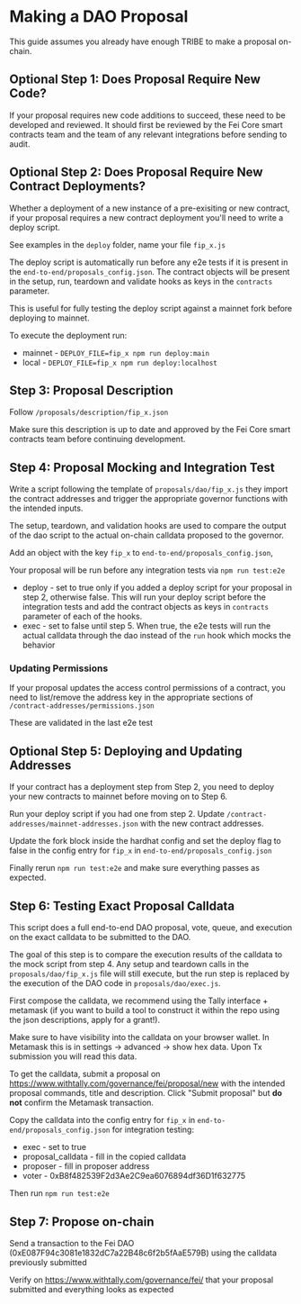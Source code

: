 # Making a DAO Proposal
This guide assumes you already have enough TRIBE to make a proposal on-chain.

## Optional Step 1: Does Proposal Require New Code?
If your proposal requires new code additions to succeed, these need to be developed and reviewed. It should first be reviewed by the Fei Core smart contracts team and the team of any relevant integrations before sending to audit.

## Optional Step 2: Does Proposal Require New Contract Deployments?
Whether a deployment of a new instance of a pre-exisiting or new contract, if your proposal requires a new contract deployment you'll need to write a deploy script.

See examples in the `deploy` folder, name your file `fip_x.js`

The deploy script is automatically run before any e2e tests if it is present in the `end-to-end/proposals_config.json`. The contract objects will be present in the setup, run, teardown and validate hooks as keys in the `contracts` parameter.

This is useful for fully testing the deploy script against a mainnet fork before deploying to mainnet.

To execute the deployment run:
* mainnet - `DEPLOY_FILE=fip_x npm run deploy:main`
* local - `DEPLOY_FILE=fip_x npm run deploy:localhost`

## Step 3: Proposal Description

Follow `/proposals/description/fip_x.json`

Make sure this description is up to date and approved by the Fei Core smart contracts team before continuing development.

## Step 4: Proposal Mocking and Integration Test
Write a script following the template of `proposals/dao/fip_x.js` they import the contract addresses and trigger the appropriate governor functions with the intended inputs.

The setup, teardown, and validation hooks are used to compare the output of the dao script to the actual on-chain calldata proposed to the governor.

Add an object with the key `fip_x` to `end-to-end/proposals_config.json`, 

Your proposal will be run before any integration tests via `npm run test:e2e`
* deploy - set to true only if you added a deploy script for your proposal in step 2, otherwise false. This will run your deploy script before the integration tests and add the contract objects as keys in `contracts` parameter of each of the hooks.
* exec - set to false until step 5. When true, the e2e tests will run the actual calldata through the dao instead of the `run` hook which mocks the behavior

### Updating Permissions
If your proposal updates the access control permissions of a contract, you need to list/remove the address key in the appropriate sections of `/contract-addresses/permissions.json`

These are validated in the last e2e test

## Optional Step 5: Deploying and Updating Addresses
If your contract has a deployment step from Step 2, you need to deploy your new contracts to mainnet before moving on to Step 6.

Run your deploy script if you had one from step 2. Update `/contract-addresses/mainnet-addresses.json` with the new contract addresses. 

Update the fork block inside the hardhat config and set the deploy flag to false in the config entry for `fip_x` in `end-to-end/proposals_config.json`

Finally rerun `npm run test:e2e` and make sure everything passes as expected.

## Step 6: Testing Exact Proposal Calldata

This script does a full end-to-end DAO proposal, vote, queue, and execution on the exact calldata to be submitted to the DAO.

The goal of this step is to compare the execution results of the calldata to the mock script from step 4. Any setup and teardown calls in the `proposals/dao/fip_x.js` file will still execute, but the run step is replaced by the execution of the DAO code in `proposals/dao/exec.js`.

First compose the calldata, we recommend using the Tally interface + metamask (if you want to build a tool to construct it within the repo using the json descriptions, apply for a grant!).

Make sure to have visibility into the calldata on your browser wallet. In Metamask this is 
in settings -> advanced -> show hex data. Upon Tx submission you will read this data.

To get the calldata, submit a proposal on https://www.withtally.com/governance/fei/proposal/new with the intended proposal commands, title and description. Click "Submit proposal" but **do not** confirm the Metamask transaction. 

Copy the calldata into the config entry for `fip_x` in `end-to-end/proposals_config.json` for integration testing:
* exec - set to true
* proposal_calldata - fill in the copied calldata
* proposer - fill in proposer address
* voter - 0xB8f482539F2d3Ae2C9ea6076894df36D1f632775

Then run `npm run test:e2e`

## Step 7: Propose on-chain
Send a transaction to the Fei DAO (0xE087F94c3081e1832dC7a22B48c6f2b5fAaE579B) using the calldata previously submitted

Verify on https://www.withtally.com/governance/fei/ that your proposal submitted and everything looks as expected